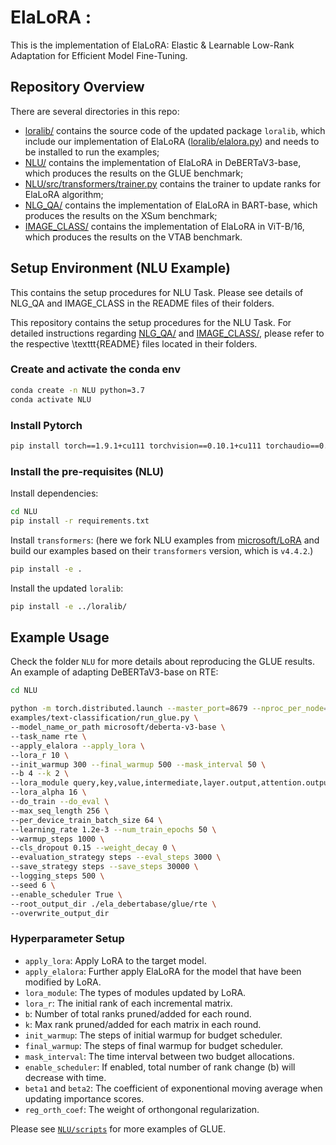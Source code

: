 # ElaLoRA : 
This is the implementation of ElaLoRA: Elastic & Learnable Low-Rank Adaptation for Efficient Model Fine-Tuning.

## Repository Overview

There are several directories in this repo:

* [loralib/](loralib) contains the source code of the updated package `loralib`, which include our implementation of ElaLoRA ([loralib/elalora.py](loralib/loralib/elalora.py)) and needs to be installed to run the examples;
* [NLU/](NLU) contains the implementation of ElaLoRA in DeBERTaV3-base, which produces the results on the GLUE benchmark;
* [NLU/src/transformers/trainer.py](NLU/src/transformers/trainer.py) contains the trainer to update ranks for ElaLoRA algorithm;
* [NLG_QA/](NLG_QA) contains the implementation of ElaLoRA in BART-base, which produces the results on the XSum benchmark;
* [IMAGE_CLASS/](IMAGE_CLASS) contains the implementation of ElaLoRA in ViT-B/16, which produces the results on the VTAB benchmark.


## Setup Environment (NLU Example)
This contains the setup procedures for NLU Task. Please see details of NLG_QA and IMAGE_CLASS in the README files of their folders.

This repository contains the setup procedures for the NLU Task. For detailed instructions regarding [NLG_QA/](NLG_QA) and [IMAGE_CLASS/](IMAGE_CLASS), please refer to the respective \texttt{README} files located in their folders.

### Create and activate the conda env
```bash
conda create -n NLU python=3.7
conda activate NLU 
```

### Install Pytorch
```bash
pip install torch==1.9.1+cu111 torchvision==0.10.1+cu111 torchaudio==0.9.1 -f https://download.pytorch.org/whl/torch_stable.html
```

### Install the pre-requisites (NLU)
Install dependencies: 
```bash
cd NLU
pip install -r requirements.txt
```

Install `transformers`: (here we fork NLU examples from [microsoft/LoRA](https://github.com/microsoft/LoRA/tree/main/examples/NLU) and build our examples based on their `transformers` version, which is `v4.4.2`.)
```bash
pip install -e . 
```

Install the updated `loralib`:
```bash
pip install -e ../loralib/
```

## Example Usage

Check the folder `NLU` for more details about reproducing the GLUE results. 
An example of adapting DeBERTaV3-base on RTE: 

```bash
cd NLU

python -m torch.distributed.launch --master_port=8679 --nproc_per_node=1 \
examples/text-classification/run_glue.py \
--model_name_or_path microsoft/deberta-v3-base \
--task_name rte \
--apply_elalora --apply_lora \
--lora_r 10 \
--init_warmup 300 --final_warmup 500 --mask_interval 50 \
--b 4 --k 2 \
--lora_module query,key,value,intermediate,layer.output,attention.output \
--lora_alpha 16 \
--do_train --do_eval \
--max_seq_length 256 \
--per_device_train_batch_size 64 \
--learning_rate 1.2e-3 --num_train_epochs 50 \
--warmup_steps 1000 \
--cls_dropout 0.15 --weight_decay 0 \
--evaluation_strategy steps --eval_steps 3000 \
--save_strategy steps --save_steps 30000 \
--logging_steps 500 \
--seed 6 \
--enable_scheduler True \
--root_output_dir ./ela_debertabase/glue/rte \
--overwrite_output_dir
```

### Hyperparameter Setup

+ `apply_lora`: Apply LoRA to the target model. 
+ `apply_elalora`: Further apply ElaLoRA for the model that have been modified by LoRA. 
+ `lora_module`: The types of modules updated by LoRA. 
+ `lora_r`: The initial rank of each incremental matrix. 
+ `b`: Number of total ranks pruned/added for each round.
+ `k`: Max rank pruned/added for each matrix in each round.
+ `init_warmup`: The steps of initial warmup for budget scheduler.
+ `final_warmup`: The steps of final warmup for budget scheduler. 
+ `mask_interval`: The time interval between two budget allocations.
+ `enable_scheduler`: If enabled, total number of rank change (b) will decrease with time. 
+ `beta1` and `beta2`: The coefficient of exponentional moving average when updating importance scores. 
+ `reg_orth_coef`: The weight of orthongonal regularization. 


Please see [`NLU/scripts`](NLU/scripts/) for more examples of GLUE. 


